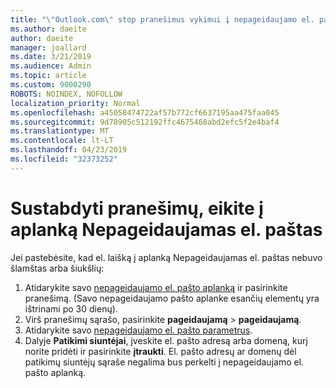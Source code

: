 ```yaml
---
title: "\"Outlook.com\" stop pranešimus vykimui į nepageidaujamo el. pašto aplanką"
ms.author: daeite
author: daeite
manager: joallard
ms.date: 3/21/2019
ms.audience: Admin
ms.topic: article
ms.custom: 9000290
ROBOTS: NOINDEX, NOFOLLOW
localization_priority: Normal
ms.openlocfilehash: a45058474722af57b772cf6637195aa475faa045
ms.sourcegitcommit: 9d78905c512192ffc4675468abd2efc5f2e4baf4
ms.translationtype: MT
ms.contentlocale: lt-LT
ms.lasthandoff: 04/23/2019
ms.locfileid: "32373252"
---
```

# <a name="stop-messages-going-to-your-junk-email-folder"></a>Sustabdyti pranešimų, eikite į aplanką Nepageidaujamas el. paštas

Jei pastebėsite, kad el. laišką į aplanką Nepageidaujamas el. paštas nebuvo šlamštas arba šiukšlių:

1. Atidarykite savo [nepageidaujamo el. pašto aplanką](https://outlook.live.com/mail/junkemail) ir pasirinkite pranešimą. (Savo nepageidaujamo pašto aplanke esančių elementų yra ištrinami po 30 dienų).
1. Virš pranešimų sąrašo, pasirinkite **pageidaujamą** > **pageidaujamą**.
1. Atidarykite savo [nepageidaujamo el. pašto parametrus](https://go.microsoft.com/fwlink/?linkid=2035804).
1. Dalyje **Patikimi siuntėjai**, įveskite el. pašto adresą arba domeną, kurį norite pridėti ir pasirinkite **įtraukti**. El. pašto adresų ar domenų dėl patikimų siuntėjų sąraše negalima bus perkelti į nepageidaujamo el. pašto aplanką.